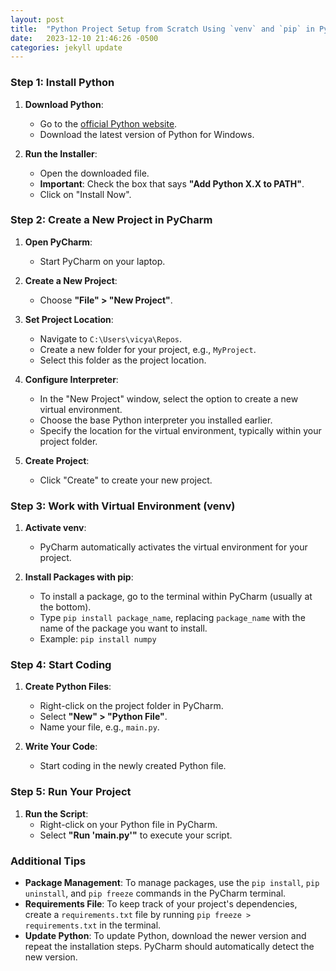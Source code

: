 ```yaml
---
layout: post
title:  "Python Project Setup from Scratch Using `venv` and `pip` in PyCharm"
date:   2023-12-10 21:46:26 -0500
categories: jekyll update
---
```

### Step 1: Install Python

1. **Download Python**:
   - Go to the [official Python website](https://www.python.org/downloads/).
   - Download the latest version of Python for Windows.

2. **Run the Installer**:
   - Open the downloaded file.
   - **Important**: Check the box that says **"Add Python X.X to PATH"**.
   - Click on "Install Now".

### Step 2: Create a New Project in PyCharm

1. **Open PyCharm**:
   - Start PyCharm on your laptop.

2. **Create a New Project**:
   - Choose **"File" > "New Project"**.

3. **Set Project Location**:
   - Navigate to `C:\Users\vicya\Repos`.
   - Create a new folder for your project, e.g., `MyProject`.
   - Select this folder as the project location.

4. **Configure Interpreter**:
   - In the "New Project" window, select the option to create a new virtual environment.
   - Choose the base Python interpreter you installed earlier.
   - Specify the location for the virtual environment, typically within your project folder.

5. **Create Project**:
   - Click "Create" to create your new project.

### Step 3: Work with Virtual Environment (venv)

1. **Activate venv**:
   - PyCharm automatically activates the virtual environment for your project.

2. **Install Packages with pip**:
   - To install a package, go to the terminal within PyCharm (usually at the bottom).
   - Type `pip install package_name`, replacing `package_name` with the name of the package you want to install.
   - Example: `pip install numpy`

### Step 4: Start Coding

1. **Create Python Files**:
   - Right-click on the project folder in PyCharm.
   - Select **"New" > "Python File"**.
   - Name your file, e.g., `main.py`.

2. **Write Your Code**:
   - Start coding in the newly created Python file.

### Step 5: Run Your Project

1. **Run the Script**:
   - Right-click on your Python file in PyCharm.
   - Select **"Run 'main.py'"** to execute your script.

### Additional Tips

- **Package Management**: To manage packages, use the `pip install`, `pip uninstall`, and `pip freeze` commands in the PyCharm terminal.
- **Requirements File**: To keep track of your project's dependencies, create a `requirements.txt` file by running `pip freeze > requirements.txt` in the terminal.
- **Update Python**: To update Python, download the newer version and repeat the installation steps. PyCharm should automatically detect the new version.
